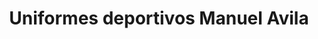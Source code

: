 ---
title: "Uniformes deportivos Manuel Avila"
url: /zitacuaro/uniformes-deportivos-manuel-avila/
shop: ropa
---